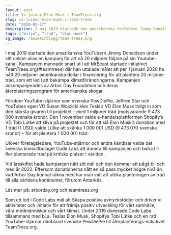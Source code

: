 ```yaml
---
layout: post
title: Vi joinar Elon Musk i TeamTrees.org
slug: vi-joinar-elon-musk-i-team-trees
date: "2020-01-17"
description: I maj 2019 startade den amerikanska YouTubern Jimmy Donaldson under sitt online-alias en kampanj för att nå 20 miljoner följare på sin Youtube-kanal.
tags: ["miljö", "träd", "elon musk"]
og_image: /assets/blogg/team-trees.png
---
```


I maj 2019 startade den amerikanska YouTubern Jimmy Donaldson under sitt online-alias en kampanj för att nå 20 miljoner följare på sin Youtube-kanal. Kampanjen mynnade snart ut i att MrBeast startade initiativet TeamTrees.org(#teamtrees) där han uttalade målet att per 1 januari 2020 ha nått 20 miljoner amerikanska dollar i finansiering för att plantera 20 miljoner träd, som ett led i att bekämpa klimatförändringarna.
Kampanjen ackompanjerades av Arbor Day Foundation och deras återplateringsprogram för amerikanska skogar.

Förutom YouTube-stjärnor som svenska PewDiePie, Jeffree Star och YouTubes egen VD Susan Wojcicki klev Tesla’s VD Elon Musk tidigt in som den största givaren till projektet – med 1 miljoner träd (motsvarande 9 473 000 svenska kronor. Den 1 november valde e-handelsplattformen Shopify’s VD Tobi Lütke att kliva på projektet och för att slå Elon Musk’s donation med 1 träd (1 USD) valde Lütke att skänka 1 000 001 USD (9 473 070 svenska kronor) – för att plantera 1 000 001 träd.

Utöver företagsledare, YouTube-stjärnor och andra kändisar valde det svenska konsultbolaget Code Labs att donera till kampanjen och bidra till fler planterade träd på kritiska platser i världen.

Vid årsskiftet hade kampanjen nått sitt mål och den kommer att pågå till och med år 2022. Eftersom donationerna nått en så pass mycket högre nivå än vad Arbor Day kunnat räkna med har man valt att utöka planteringen av träd till alla världens kontinenter, förutom Antarktis.

Läs mer på: arborday.org och teamtrees.org

Som ett led i Code Labs mål att Skapa positiva avtryckstödjer och driver vi aktiviteter och initiativ för att främja positiv utveckling för vårt samhälle, våra medmänniskor och vårt klimat. Under 2019 donerade Code Labs tillsammans med bl.a. Teslas Elon Musk, Shopifys Tobi Lütke och en rad YouTube-stjärnor däribland svenske PewDiePie till återplanterings-initiativet TeamTrees.org.
